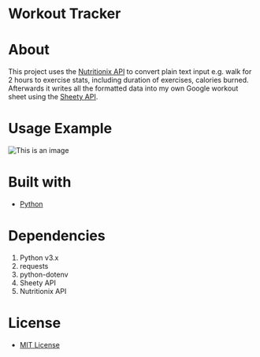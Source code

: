 # Workout Tracker

# About

This project uses the [Nutritionix API](https://www.nutritionix.com/) to convert plain text input e.g. walk for 2 hours to exercise stats, including duration of exercises, calories burned.
Afterwards it writes all the formatted data into my own Google workout sheet using the [Sheety API](https://sheety.co/).

# Usage Example
![This is an image](https://i.imgur.com/I6BF86v.gif)

# Built with
- [Python](https://www.python.org/)

# Dependencies
1. Python v3.x
2. requests
3. python-dotenv
4. Sheety API
5. Nutritionix API

# License
- [MIT License](https://github.com/Solyyy/workout_tracker/blob/main/LICENSE.txt)
